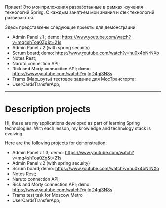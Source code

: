 Привет! Это мои приложения разработанные в рамках изучения технологий Spring.
С каждым занятием мои знания и стек технологий развиваются.

Здесь представлены следующие проекты для демонстрации:

- Admin Panel v.1 ; demo: https://www.youtube.com/watch?v=mq4shToaQZg&t=21s
- Admin Panel v.2 (with spring security)
- Scrum board; demo: https://www.youtube.com/watch?v=hu0x4bNrNXo
- Notes Rest;
- Naruto connection API;
- Rick and Morty connection API; demo: https://www.youtube.com/watch?v=jIqD4gj3N8s
- Trams (Маршруты) тестовое задание для МосТранспорта;
- UserCardsTransferApp;
---
# Description projects
Hi, these are my applications developed as part of learning Spring technologies.
With each lesson, my knowledge and technology stack is evolving.

Here are the following projects for demonstration:
- Admin Panel v 1.3; demo: https://www.youtube.com/watch?v=mq4shToaQZg&t=21s
- Admin Panel v.2 (with spring security)
- Scrum board; demo: https://www.youtube.com/watch?v=hu0x4bNrNXo
- Notes Rest;
- Naruto connection API;
- Rick and Morty connection API; demo: https://www.youtube.com/watch?v=jIqD4gj3N8s
- Trams test task for Moscow Metro;
- UserCardsTransferApp;

